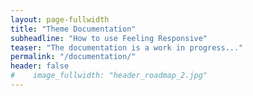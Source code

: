 ```yaml
---
layout: page-fullwidth
title: "Theme Documentation"
subheadline: "How to use Feeling Responsive"
teaser: "The documentation is a work in progress..."
permalink: "/documentation/"
header: false
#    image_fullwidth: "header_roadmap_2.jpg"
---
```

